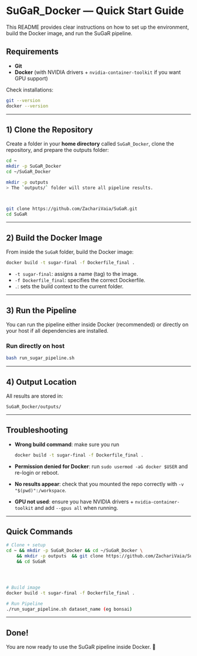 # SuGaR\_Docker — Quick Start Guide

This README provides clear instructions on how to set up the environment, build the Docker image, and run the SuGaR pipeline.

## Requirements

* **Git**
* **Docker** (with NVIDIA drivers + `nvidia-container-toolkit` if you want GPU support)

Check installations:

```bash
git --version
docker --version
```

---

## 1) Clone the Repository

Create a folder in your **home directory** called `SuGaR_Docker`, clone the repository, and prepare the outputs folder:

```bash
cd ~
mkdir -p SuGaR_Docker
cd ~/SuGaR_Docker

mkdir -p outputs
> The `outputs/` folder will store all pipeline results.



git clone https://github.com/ZachariVaia/SuGaR.git
cd SuGaR
```

---

## 2) Build the Docker Image

From inside the `SuGaR` folder, build the Docker image:

```bash
docker build -t sugar-final -f Dockerfile_final .
```

* `-t sugar-final`: assigns a name (tag) to the image.
* `-f Dockerfile_final`: specifies the correct Dockerfile.
* `.`: sets the build context to the current folder.

---

## 3) Run the Pipeline

You can run the pipeline either inside Docker (recommended) or directly on your host if all dependencies are installed.



### Run directly on host 

```bash
bash run_sugar_pipeline.sh
```

---

## 4) Output Location

All results are stored in:

```
SuGaR_Docker/outputs/
```

---

## Troubleshooting

* **Wrong build command**: make sure you run

  ```bash
  docker build -t sugar-final -f Dockerfile_final .
  ```
* **Permission denied for Docker**: run `sudo usermod -aG docker $USER` and re-login or reboot.
* **No results appear**: check that you mounted the repo correctly with `-v "$(pwd)":/workspace`.
* **GPU not used**: ensure you have NVIDIA drivers + `nvidia-container-toolkit` and add `--gpus all` when running.

---

## Quick Commands

```bash
# Clone + setup
cd ~ && mkdir -p SuGaR_Docker && cd ~/SuGaR_Docker \
    && mkdir -p outputs  && git clone https://github.com/ZachariVaia/SuGaR.git \
    && cd SuGaR




# Build image
docker build -t sugar-final -f Dockerfile_final .

# Run Pipeline
./run_sugar_pipeline.sh dataset_name (eg bonsai)
```

---

## Done!

You are now ready to use the SuGaR pipeline inside Docker. 🚀
